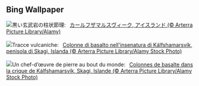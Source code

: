 ## Bing Wallpaper
![](https://www.bing.com/th?id=OHR.BasaltColumns_JA-JP9334958471_UHD.jpg&w=1000)黒い玄武岩の柱状節理:&nbsp;&ensp;[カールフザマルスヴィーク, アイスランド (© Arterra Picture Library/Alamy)](https://www.bing.com/th?id=OHR.BasaltColumns_JA-JP9334958471_UHD.jpg)
<br><br/>
![](https://www.bing.com/th?id=OHR.BasaltColumns_IT-IT0459542026_UHD.jpg&w=1000)Tracce vulcaniche:&nbsp;&ensp;[Colonne di basalto nell'insenatura di Kálfshamarsvík, penisola di Skagi, Islanda (© Arterra Picture Library/Alamy Stock Photo)](https://www.bing.com/th?id=OHR.BasaltColumns_IT-IT0459542026_UHD.jpg)
<br><br/>
![](https://www.bing.com/th?id=OHR.BasaltColumns_FR-FR0922377003_UHD.jpg&w=1000)Un chef-d’œuvre de pierre au bout du monde:&nbsp;&ensp;[Colonnes de basalte dans la crique de Kálfshamarsvík, Skagi, Islande (© Arterra Picture Library/Alamy Stock Photo)](https://www.bing.com/th?id=OHR.BasaltColumns_FR-FR0922377003_UHD.jpg)
<br><br/>
